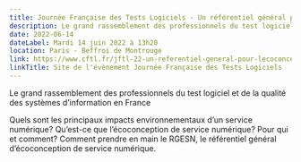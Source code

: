```yaml
---
title: Journée Française des Tests Logiciels - Un référentiel général pour l’écoconception de service numérique
description: Le grand rassemblement des professionnels du test logiciel et de la qualité des systèmes d’information en France.
date: 2022-06-14
dateLabel: Mardi 14 juin 2022 à 13h20
location: Paris - Beffroi de Montrouge
link: https://www.cftl.fr/jftl-22-un-referentiel-general-pour-lecoconception-de-service-numerique/
linkTitle: Site de l'évènement Journée Française des Tests Logiciels
---
```


Le grand rassemblement des professionnels du test logiciel et de la qualité des systèmes d’information en France

Quels sont les principaux impacts environnementaux d’un service numérique? Qu’est-ce que l’écoconception de service numérique? Pour qui et comment? Comment prendre en main le RGESN, le référentiel général d’écoconception de service numérique.